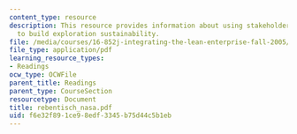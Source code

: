 ```yaml
---
content_type: resource
description: This resource provides information about using stakeholder value analysis
  to build exploration sustainability.
file: /media/courses/16-852j-integrating-the-lean-enterprise-fall-2005/f6e32f891ce98edf3345b75d44c5b1eb_rebentisch_nasa.pdf
file_type: application/pdf
learning_resource_types:
- Readings
ocw_type: OCWFile
parent_title: Readings
parent_type: CourseSection
resourcetype: Document
title: rebentisch_nasa.pdf
uid: f6e32f89-1ce9-8edf-3345-b75d44c5b1eb
---
```


